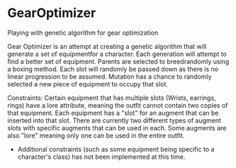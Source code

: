 # GearOptimizer
Playing with genetic algorithm for gear optimization

Gear Optimizer is an attempt at creating a genetic algorithm that will generate a set of equipmentfor a character. Each generation will attempt to find a better set of equipment. Parents are selected to breedrandomly using a boxing method. Each slot will randomly be passed down as there is no linear progression to be assumed. Mutation has a chance to randomly selected a new piece of equipment to occupy that slot.

Constraints: Certain equipment that has multiple slots (Wrists, earrings, rings) have a lore attribute, meaning the outfit cannot contain two copies of that equipment. Each equipment has a "slot" for an augment that can be inserted into that slot. There are currently two different types of augment slots with specific augments that can be used in each. Some augments are also "lore" meaning only one can be used in the entire outfit.
 * Additional constraints (such as some equipment being specific to a character's class) has not been implemented at this time.
